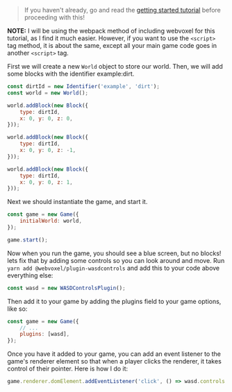 > If you haven't already, go and read the [getting started tutorial](/tutorial-getting-started) before proceeding with this!

**NOTE:** I will be using the webpack method of including webvoxel for this tutorial, as I find it much easier. However, if you want to use the `<script>` tag method, it is about the same, except all your main game code goes in another `<script>` tag.

First we will create a new `World` object to store our world. Then, we will add some blocks with the identifier example:dirt.
```js
const dirtId = new Identifier('example', 'dirt');
const world = new World();

world.addBlock(new Block({
    type: dirtId,
    x: 0, y: 0, z: 0,
}));

world.addBlock(new Block({
    type: dirtId,
    x: 0, y: 0, z: -1,
}));

world.addBlock(new Block({
    type: dirtId,
    x: 0, y: 0, z: 1,
}));
```

Next we should instantiate the game, and start it.
```js
const game = new Game({
    initialWorld: world,
});

game.start();
```

Now when you run the game, you should see a blue screen, but no blocks! lets fix that by adding some controls so you can look around and move. Run `yarn add @webvoxel/plugin-wasdcontrols` and add this to your code above everything else:
```js
const wasd = new WASDControlsPlugin();
```

Then add it to your game by adding the plugins field to your game options, like so:
```js
const game = new Game({
    // ...
    plugins: [wasd],
});
```

Once you have it added to your game, you can add an event listener to the game's renderer element so that when a player clicks the renderer, it takes control of their pointer. Here is how I do it:
```js
game.renderer.domElement.addEventListener('click', () => wasd.controls.lock());
```
